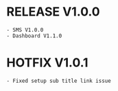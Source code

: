 # RELEASE V1.0.0
    - SMS V1.0.0
    - Dashboard V1.1.0

# HOTFIX V1.0.1
    - Fixed setup sub title link issue